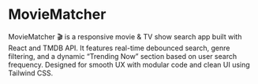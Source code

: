 # MovieMatcher
MovieMatcher 🎬 is a responsive movie &amp; TV show search app built with React and TMDB API. It features real-time debounced search, genre filtering, and a dynamic “Trending Now” section based on user search frequency. Designed for smooth UX with modular code and clean UI using Tailwind CSS.
